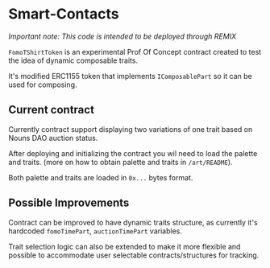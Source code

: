 # Smart-Contacts

*Important note: This code is intended to be deployed through REMIX*

`FomoTShirtToken` is an experimental Prof Of Concept contract created to test the idea of dynamic composable traits.

It's modified ERC1155 token that implements `IComposablePart` so it can be used for composing.

## Current contract

Currently contract support displaying two variations of one trait based on Nouns DAO auction status.

After deploying and initializing the contract you wil need to load the palette and traits. (more on how to obtain palette and traits in `/art/README`).

Both palette and traits are loaded in `0x...` bytes format.

## Possible Improvements

Contract can be improved to have dynamic traits structure, as currently it's hardcoded `fomoTimePart`, `auctionTimePart` variables.

Trait selection logic can also be extended to make it more flexible and possible to accommodate user selectable contracts/structures for tracking.
